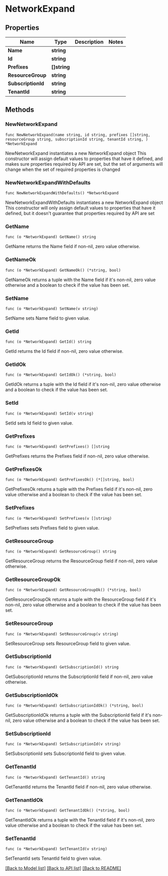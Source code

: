 # NetworkExpand

## Properties

Name | Type | Description | Notes
------------ | ------------- | ------------- | -------------
**Name** | **string** |  | 
**Id** | **string** |  | 
**Prefixes** | **[]string** |  | 
**ResourceGroup** | **string** |  | 
**SubscriptionId** | **string** |  | 
**TenantId** | **string** |  | 

## Methods

### NewNetworkExpand

`func NewNetworkExpand(name string, id string, prefixes []string, resourceGroup string, subscriptionId string, tenantId string, ) *NetworkExpand`

NewNetworkExpand instantiates a new NetworkExpand object
This constructor will assign default values to properties that have it defined,
and makes sure properties required by API are set, but the set of arguments
will change when the set of required properties is changed

### NewNetworkExpandWithDefaults

`func NewNetworkExpandWithDefaults() *NetworkExpand`

NewNetworkExpandWithDefaults instantiates a new NetworkExpand object
This constructor will only assign default values to properties that have it defined,
but it doesn't guarantee that properties required by API are set

### GetName

`func (o *NetworkExpand) GetName() string`

GetName returns the Name field if non-nil, zero value otherwise.

### GetNameOk

`func (o *NetworkExpand) GetNameOk() (*string, bool)`

GetNameOk returns a tuple with the Name field if it's non-nil, zero value otherwise
and a boolean to check if the value has been set.

### SetName

`func (o *NetworkExpand) SetName(v string)`

SetName sets Name field to given value.


### GetId

`func (o *NetworkExpand) GetId() string`

GetId returns the Id field if non-nil, zero value otherwise.

### GetIdOk

`func (o *NetworkExpand) GetIdOk() (*string, bool)`

GetIdOk returns a tuple with the Id field if it's non-nil, zero value otherwise
and a boolean to check if the value has been set.

### SetId

`func (o *NetworkExpand) SetId(v string)`

SetId sets Id field to given value.


### GetPrefixes

`func (o *NetworkExpand) GetPrefixes() []string`

GetPrefixes returns the Prefixes field if non-nil, zero value otherwise.

### GetPrefixesOk

`func (o *NetworkExpand) GetPrefixesOk() (*[]string, bool)`

GetPrefixesOk returns a tuple with the Prefixes field if it's non-nil, zero value otherwise
and a boolean to check if the value has been set.

### SetPrefixes

`func (o *NetworkExpand) SetPrefixes(v []string)`

SetPrefixes sets Prefixes field to given value.


### GetResourceGroup

`func (o *NetworkExpand) GetResourceGroup() string`

GetResourceGroup returns the ResourceGroup field if non-nil, zero value otherwise.

### GetResourceGroupOk

`func (o *NetworkExpand) GetResourceGroupOk() (*string, bool)`

GetResourceGroupOk returns a tuple with the ResourceGroup field if it's non-nil, zero value otherwise
and a boolean to check if the value has been set.

### SetResourceGroup

`func (o *NetworkExpand) SetResourceGroup(v string)`

SetResourceGroup sets ResourceGroup field to given value.


### GetSubscriptionId

`func (o *NetworkExpand) GetSubscriptionId() string`

GetSubscriptionId returns the SubscriptionId field if non-nil, zero value otherwise.

### GetSubscriptionIdOk

`func (o *NetworkExpand) GetSubscriptionIdOk() (*string, bool)`

GetSubscriptionIdOk returns a tuple with the SubscriptionId field if it's non-nil, zero value otherwise
and a boolean to check if the value has been set.

### SetSubscriptionId

`func (o *NetworkExpand) SetSubscriptionId(v string)`

SetSubscriptionId sets SubscriptionId field to given value.


### GetTenantId

`func (o *NetworkExpand) GetTenantId() string`

GetTenantId returns the TenantId field if non-nil, zero value otherwise.

### GetTenantIdOk

`func (o *NetworkExpand) GetTenantIdOk() (*string, bool)`

GetTenantIdOk returns a tuple with the TenantId field if it's non-nil, zero value otherwise
and a boolean to check if the value has been set.

### SetTenantId

`func (o *NetworkExpand) SetTenantId(v string)`

SetTenantId sets TenantId field to given value.



[[Back to Model list]](../README.md#documentation-for-models) [[Back to API list]](../README.md#documentation-for-api-endpoints) [[Back to README]](../README.md)


